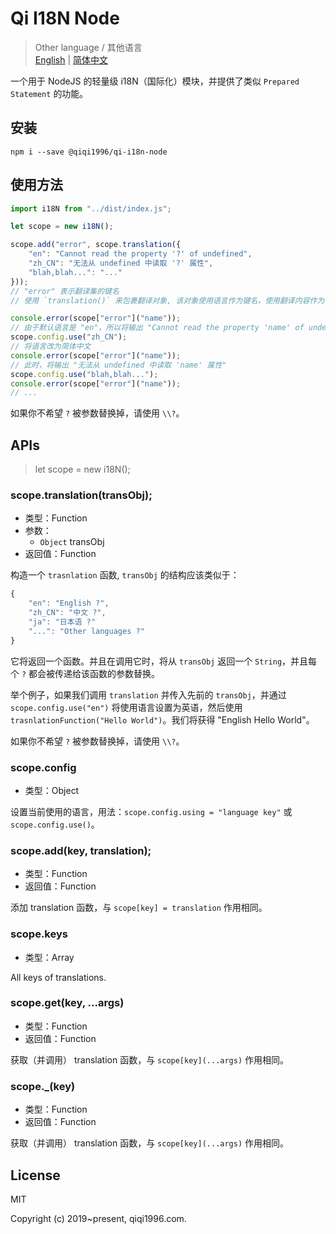 # Qi I18N Node

> Other language / 其他语言  
> [English](./README.md) | [简体中文](./README.zh_CN.md)

一个用于 NodeJS 的轻量级 i18N（国际化）模块，并提供了类似 `Prepared Statement` 的功能。

## 安装

```
npm i --save @qiqi1996/qi-i18n-node
```

## 使用方法

```javascript
import i18N from "../dist/index.js";

let scope = new i18N();

scope.add("error", scope.translation({
    "en": "Cannot read the property '?' of undefined",
    "zh_CN": "无法从 undefined 中读取 '?' 属性",
    "blah,blah...": "..."
}));
// "error" 表示翻译集的键名
// 使用 `translation()` 来包裹翻译对象, 该对象使用语言作为键名，使用翻译内容作为值.

console.error(scope["error"]("name"));
// 由于默认语言是 "en"，所以将输出 "Cannot read the property 'name' of undefined"
scope.config.use("zh_CN");
// 将语言改为简体中文
console.error(scope["error"]("name"));
// 此时，将输出 "无法从 undefined 中读取 'name' 属性"
scope.config.use("blah,blah...");
console.error(scope["error"]("name"));
// ...
```

如果你不希望 `?` 被参数替换掉，请使用 `\\?`。

## APIs

> let scope = new i18N();

### scope.translation(transObj);

- 类型：Function
- 参数：
    - `Object` transObj
- 返回值：Function

构造一个 `trasnlation` 函数, `transObj` 的结构应该类似于：

```javascript
{
    "en": "English ?",
    "zh_CN": "中文 ?",
    "ja": "日本语 ?"
    "...": "Other languages ?"
}
```
它将返回一个函数。并且在调用它时，将从 `transObj` 返回一个 `String`，并且每个 `?` 都会被传递给该函数的参数替换。

举个例子，如果我们调用 `translation` 并传入先前的 `transObj`，并通过`scope.config.use("en")` 将使用语言设置为英语，然后使用 `trasnlationFunction("Hello World")`。我们将获得 "English Hello World"。

如果你不希望 `?` 被参数替换掉，请使用 `\\?`。

### scope.config

- 类型：Object

设置当前使用的语言，用法：`scope.config.using = "language key"` 或 `scope.config.use()`。

### scope.add(key, translation);

- 类型：Function
- 返回值：Function

添加 translation 函数，与 `scope[key] = translation` 作用相同。

### scope.keys

- 类型：Array

All keys of translations.

### scope.get(key, ...args)

- 类型：Function
- 返回值：Function

获取（并调用） translation 函数，与 `scope[key](...args)` 作用相同。

### scope._(key)

- 类型：Function
- 返回值：Function

获取（并调用） translation 函数，与 `scope[key](...args)` 作用相同。

## License

MIT

Copyright (c) 2019~present, qiqi1996.com.